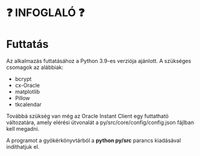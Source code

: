 # ❓ INFOGLALÓ ❓

# Futtatás #
Az alkalmazás futtatásához a Python 3.9-es verziója ajánlott.
A szükséges csomagok az alábbiak:
- bcrypt
- cx-Oracle
- matplotlib
- Pillow
- tkcalendar

Továbbá szükség van még az Oracle Instant Client egy futtatható változatára, amely elérési útvonalát a py/src/core/config/config.json fájlban kell megadni.

A programot a gyökérkönyvtárból a **python py/src** parancs kiadásával indíthatjuk el.
